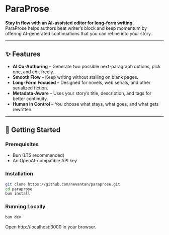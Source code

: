 # ParaProse

**Stay in flow with an AI-assisted editor for long-form writing.**  
ParaProse helps authors beat writer’s block and keep momentum by offering AI-generated continuations that you can refine into your story.

---

## ✨ Features

- **AI Co-Authoring** – Generate two possible next-paragraph options, pick one, and edit freely.  
- **Smooth Flow** – Keep writing without stalling on blank pages.  
- **Long-Form Focused** – Designed for novels, web serials, and other serialized fiction.  
- **Metadata-Aware** – Uses your story’s title, description, and tags for better continuity.  
- **Human in Control** – You choose what stays, what goes, and what gets rewritten.  

---

## 🚀 Getting Started

### Prerequisites
- Bun (LTS recommended)  
- An OpenAI-compatible API key  

### Installation
```bash
git clone https://github.com/nevantan/paraprose.git
cd paraprose
bun install
```

### Running Locally
```bash
bun dev
```

Open http://localhost:3000 in your browser.